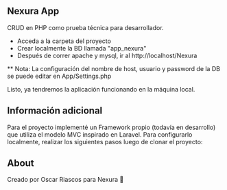 ## Nexura App

CRUD en PHP como prueba técnica para desarrollador.

* Acceda a la carpeta del proyecto
* Crear localmente la BD llamada "app_nexura"
* Después de correr apache y mysql, ir al http://localhost/Nexura

** Nota: La configuración del nombre de host, usuario y password de la DB se puede editar en App/Settings.php


Listo, ya tendremos la aplicación funcionando en la máquina local.

## Información adicional

Para el proyecto implementé un Framework propio (todavía en desarrollo) que utiliza el modelo MVC inspirado en Laravel. Para configurarlo localmente, realizar los siguientes pasos luego de clonar el proyecto:

## About

Creado por Oscar Riascos para Nexura 💜